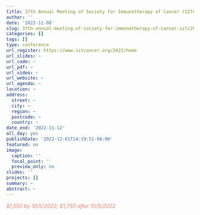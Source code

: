 ```yaml
---
title: 37th Annual Meeting of Society for Immunotherapy of Cancer (SITC2022)
author: ''
date: '2022-11-08'
slug: 37th-annual-meeting-of-society-for-immunotherapy-of-cancer-sitc2022
categories: []
tags: []
type: conference
url_register: https://www.sitcancer.org/2022/home
url_slides: ~
url_code: ~
url_pdf: ~
url_video: ~
url_website: ~
url_agenda: ~
location: ~
address:
  street: ~
  city: ~
  region: ~
  postcode: ~
  country: ~
date_end: '2022-11-12'
all_day: yes
publishDate: '2022-12-01T14:19:51-08:00'
featured: no
image:
  caption: ''
  focal_point: ''
  preview_only: no
slides: ''
projects: []
summary: ~
abstract: ~
---
```

<span style="color: salmon;">*$1,550 by 10/5/2022; $1,750 after 10/5/2022*</span>

<!--more-->

